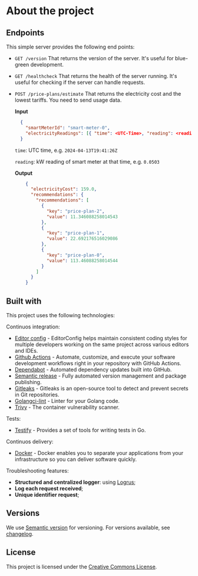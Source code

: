 # About the project

## Endpoints

This simple server provides the following end points:

- `GET /version`
 That returns the version of the server. It's useful for blue-green development.

- `GET /healthcheck`
That returns the health of the server running. It's useful for checking if the server can handle requests.

- `POST /price-plans/estimate`
That returns the electricity cost and the lowest tariffs. You need to send usage data.

    **Input**

    ```json
      {
        "smartMeterId": "smart-meter-0",
        "electricityReadings": [{ "time": <UTC-Time>, "reading": <reading> }],
      }
    ```

    `time`: UTC time, e.g. `2024-04-13T19:41:26Z`

    `reading`: kW reading of smart meter at that time, e.g. `0.0503`

    **Output**

    ```json
        {
          "electricityCost": 159.0,
          "recommendations": {
            "recommendations": [
              {
                "key": "price-plan-2",
                "value": 11.346088258014543
              },
              {
                "key": "price-plan-1",
                "value": 22.692176516029086
              },
              {
                "key": "price-plan-0",
                "value": 113.46088258014544
              }
            ]
          }
        }
    ```

## Built with

This project uses the following technologies:

Continuos integration:

- [Editor config](https://editorconfig.org/) - EditorConfig helps maintain consistent coding styles for multiple developers working on the same project across various editors and IDEs.
- [Github Actions](https://docs.github.com/en/actions) - Automate, customize, and execute your software development workflows right in your repository with GitHub Actions.
- [Dependabot](https://github.com/dependabot) - Automated dependency updates built into GitHub.
- [Semantic release](https://github.com/semantic-release) - Fully automated version management and package publishing.
- [Gitleaks](https://github.com/gitleaks/gitleaks) - Gitleaks is an open-source tool to detect and prevent secrets in Git repositories.
- [Golangci-lint](https://github.com/golangci/golangci-lint) - Linter for your Golang code.
- [Trivy](https://trivy.dev/) - The container vulnerability scanner.

Tests:

- [Testify](https://github.com/stretchr/testify) - Provides a set of tools for writing tests in Go.

Continuos delivery:

- [Docker](https://www.docker.com/) - Docker enables you to separate your applications from your infrastructure so you can deliver software quickly.

Troubleshooting features:

- **Structured and centralized logger**: using [Logrus](https://github.com/sirupsen/logrus);
- **Log each request received**;
- **Unique identifier request**;

## Versions

We use [Semantic version](http://semver.org) for versioning. For versions available, see [changelog](CHANGELOG.md).

## License

This project is licensed under the [Creative Commons License](LICENSE).
